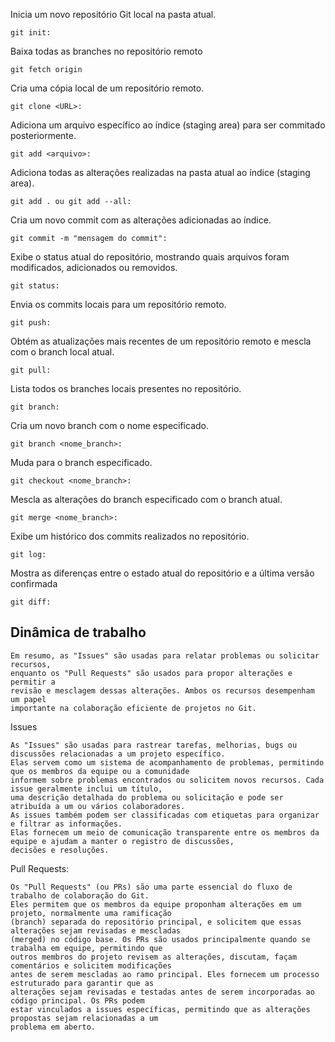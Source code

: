 Inicia um novo repositório Git local na pasta atual.
````
git init: 
````
Baixa todas as branches no repositório remoto 
````
git fetch origin
````
Cria uma cópia local de um repositório remoto.
````
git clone <URL>: 
````
Adiciona um arquivo específico ao índice (staging area) para ser commitado posteriormente.
````
git add <arquivo>: 
````
Adiciona todas as alterações realizadas na pasta atual ao índice (staging area).
````
git add . ou git add --all: 
````
Cria um novo commit com as alterações adicionadas ao índice.
````
git commit -m "mensagem do commit": 
````
Exibe o status atual do repositório, mostrando quais arquivos foram modificados, adicionados ou removidos.
````
git status: 
````
Envia os commits locais para um repositório remoto.
````
git push: 
````
Obtém as atualizações mais recentes de um repositório remoto e mescla com o branch local atual.
````
git pull: 
````
Lista todos os branches locais presentes no repositório.
````
git branch: 
````
Cria um novo branch com o nome especificado.
````
git branch <nome_branch>: 
````
Muda para o branch especificado.
````
git checkout <nome_branch>: 
````
Mescla as alterações do branch especificado com o branch atual.
````
git merge <nome_branch>: 
````
Exibe um histórico dos commits realizados no repositório.
````
git log: 
````
Mostra as diferenças entre o estado atual do repositório e a última versão confirmada
````
git diff: 
````

## Dinâmica  de trabalho
````
Em resumo, as "Issues" são usadas para relatar problemas ou solicitar recursos,
enquanto os "Pull Requests" são usados para propor alterações e permitir a
revisão e mesclagem dessas alterações. Ambos os recursos desempenham um papel
importante na colaboração eficiente de projetos no Git.
````

Issues
````
As "Issues" são usadas para rastrear tarefas, melhorias, bugs ou discussões relacionadas a um projeto específico.
Elas servem como um sistema de acompanhamento de problemas, permitindo que os membros da equipe ou a comunidade
informem sobre problemas encontrados ou solicitem novos recursos. Cada issue geralmente inclui um título,
uma descrição detalhada do problema ou solicitação e pode ser atribuída a um ou vários colaboradores.
As issues também podem ser classificadas com etiquetas para organizar e filtrar as informações.
Elas fornecem um meio de comunicação transparente entre os membros da equipe e ajudam a manter o registro de discussões,
decisões e resoluções.
````

Pull Requests:
````
Os "Pull Requests" (ou PRs) são uma parte essencial do fluxo de trabalho de colaboração do Git.
Eles permitem que os membros da equipe proponham alterações em um projeto, normalmente uma ramificação
(branch) separada do repositório principal, e solicitem que essas alterações sejam revisadas e mescladas
(merged) no código base. Os PRs são usados principalmente quando se trabalha em equipe, permitindo que
outros membros do projeto revisem as alterações, discutam, façam comentários e solicitem modificações
antes de serem mescladas ao ramo principal. Eles fornecem um processo estruturado para garantir que as
alterações sejam revisadas e testadas antes de serem incorporadas ao código principal. Os PRs podem
estar vinculados a issues específicas, permitindo que as alterações propostas sejam relacionadas a um
problema em aberto.
````
